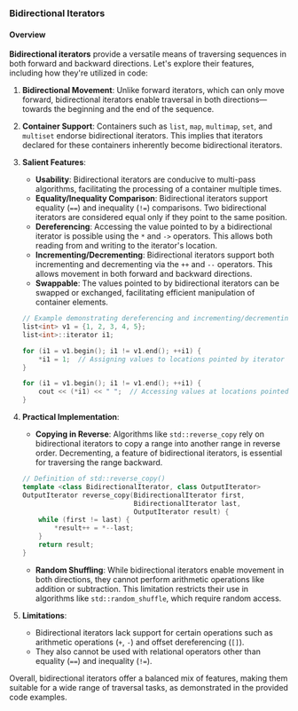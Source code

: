### Bidirectional Iterators

#### Overview

**Bidirectional iterators** provide a versatile means of traversing sequences in both forward and backward directions. Let's explore their features, including how they're utilized in code:

1. **Bidirectional Movement**: Unlike forward iterators, which can only move forward, bidirectional iterators enable traversal in both directions—towards the beginning and the end of the sequence.

2. **Container Support**: Containers such as `list`, `map`, `multimap`, `set`, and `multiset` endorse bidirectional iterators. This implies that iterators declared for these containers inherently become bidirectional iterators.

3. **Salient Features**:

   - **Usability**: Bidirectional iterators are conducive to multi-pass algorithms, facilitating the processing of a container multiple times.
   - **Equality/Inequality Comparison**: Bidirectional iterators support equality (`==`) and inequality (`!=`) comparisons. Two bidirectional iterators are considered equal only if they point to the same position.
   - **Dereferencing**: Accessing the value pointed to by a bidirectional iterator is possible using the `*` and `->` operators. This allows both reading from and writing to the iterator's location.
   - **Incrementing/Decrementing**: Bidirectional iterators support both incrementing and decrementing via the `++` and `--` operators. This allows movement in both forward and backward directions.
   - **Swappable**: The values pointed to by bidirectional iterators can be swapped or exchanged, facilitating efficient manipulation of container elements.

   ```cpp
   // Example demonstrating dereferencing and incrementing/decrementing
   list<int> v1 = {1, 2, 3, 4, 5};
   list<int>::iterator i1;

   for (i1 = v1.begin(); i1 != v1.end(); ++i1) {
       *i1 = 1;  // Assigning values to locations pointed by iterator
   }

   for (i1 = v1.begin(); i1 != v1.end(); ++i1) {
       cout << (*i1) << " ";  // Accessing values at locations pointed by iterator
   }
   ```

4. **Practical Implementation**:

   - **Copying in Reverse**: Algorithms like `std::reverse_copy` rely on bidirectional iterators to copy a range into another range in reverse order. Decrementing, a feature of bidirectional iterators, is essential for traversing the range backward.

   ```cpp
   // Definition of std::reverse_copy()
   template <class BidirectionalIterator, class OutputIterator>
   OutputIterator reverse_copy(BidirectionalIterator first,
                               BidirectionalIterator last,
                               OutputIterator result) {
       while (first != last) {
           *result++ = *--last;
       }
       return result;
   }
   ```

   - **Random Shuffling**: While bidirectional iterators enable movement in both directions, they cannot perform arithmetic operations like addition or subtraction. This limitation restricts their use in algorithms like `std::random_shuffle`, which require random access.

5. **Limitations**:
   - Bidirectional iterators lack support for certain operations such as arithmetic operations (`+`, `-`) and offset dereferencing (`[]`).
   - They also cannot be used with relational operators other than equality (`==`) and inequality (`!=`).

Overall, bidirectional iterators offer a balanced mix of features, making them suitable for a wide range of traversal tasks, as demonstrated in the provided code examples.
